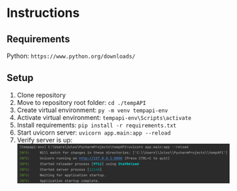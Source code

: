 # Instructions
## Requirements
Python: `https://www.python.org/downloads/`

## Setup
1. Clone repository
2. Move to repository root folder: `cd ./tempAPI`
3. Create virtual environment: `py -m venv tempapi-env`
4. Activate virtual environment: `tempapi-env\Scripts\activate`
5. Install requirements: `pip install -r requirements.txt`
6. Start uvicorn server: `uvicorn app.main:app --reload`
7. Verify server is up:
![instructions_server_up](./pics/instructions_server_up.png)